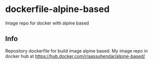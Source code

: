 # dockerfile-alpine-based
Image repo for docker with alpine based

## Info
Repository dockerfile for build image alpine based.
My image repo in docker hub at https://hub.docker.com/r/aassuhendar/alpine-based/
